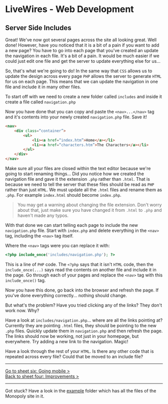 # LiveWires - Web Development
## Server Side Includes

Great! We've now got several pages across the site all looking great. Well done! However, have you noticed that it is a bit of a pain if you want to add a new page? You have to go into each page that you've created an update the navigation in each file. It's a bit of a pain. It would be much easier if we could just edit one file and get the server to update everything else for us...

So, that's what we're going to do! In the same way that `CSS` allows us to update the design across every page `PHP` allows the server to generate `HTML` for us on each page. This means that we can update the navigation in one file and include it in many other files.

To start off with we need to create a new folder called `includes` and inside it create a file called `navigation.php`

Now you have done that you can copy and paste the `<nav>...</nav>` tag and it's contents into your newly created `navigation.php` file. Save it!

```html
<nav>
    <div class=“container”>
        <ul>
            <li><a href=“index.htm”>Home</a></li>
            <li><a href=“characters.htm”>The Characters</a></li>
        </ul>
    </div>
</nav>
```

Make sure all your files are closed within the text editor because we're going to start renaming things... Did you notice how we created the navigation file and gave it the extension `.php` rather than `.html`. That is because we need to tell the server that these files should be read as `PHP` rather than just `HTML`. We must update all the `.html` files and rename them as `.php`. For example `index.html` should become `index.php`.

> You may get a warning about changing the file extension. Don't worry about that, just make sure you have changed it from `.html` to `.php` and haven't made any typos.

With that done we can start telling each page to include the new `navigation.php` file. Start with `index.php` and delete everything in the `<nav>` tag, including the `<nav>` tag itself.

Where the `<nav>` tags were you can replace it with:

```php
<?php include_once('includes/navigation.php'); ?>
```

This is a line of `PHP` code. The `<?php` says that it isn't `HTML` code, then the `include_once(...)` says read the contents on another file and include it in the page. Go through each of your pages and replace the `<nav>` tag with this `include_once()` tag.

Now you have this done, go back into the browser and refresh the page. If you've done everything correctly... nothing should change.

But what's the problem? Have you tried clicking any of the links? They don't work now. Why?

Have a look at `includes/navigation.php`... where are all the links pointing at? Currently they are pointing `.html` files, they should be pointing to the new `.php` files. Quickly update them in `navigation.php` and then refresh the page. The links should now be working, not just in your homepage, but everywhere. Try adding a new link to the navigation. Magic!

Have a look through the rest of your `HTML`. Is there any other code that is repeated across every file? Could that be moved to an include file?

---

[Go to sheet six: Going mobile >](6-going-mobile.md)   
[Back to sheet four: Improvements >](4-improvements.md)

---

Got stuck? Have a look in the [example](../example) folder which has all the files of the Monopoly site in it.
